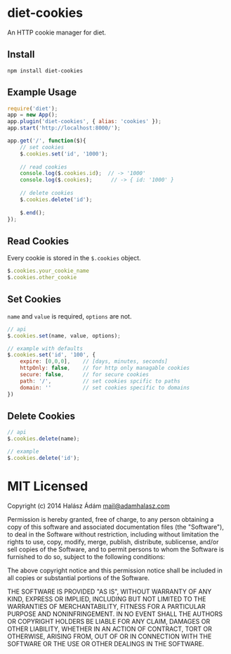 # **diet-cookies**
An HTTP cookie manager for diet.

## **Install**
```
npm install diet-cookies
```

## **Example Usage**
```js
require('diet');
app = new App();
app.plugin('diet-cookies', { alias: 'cookies' });
app.start('http://localhost:8000/');

app.get('/', function($){
    // set cookies
    $.cookies.set('id', '1000');
    
    // read cookies
    console.log($.cookies.id);  // -> '1000'    
    console.log($.cookies);      // -> { id: '1000' }
    
    // delete cookies
    $.cookies.delete('id');
    
    $.end();
});
```

## **Read Cookies**
Every cookie is stored in the `$.cookies` object.
```js
$.cookies.your_cookie_name
$.cookies.other_cookie
```

## **Set Cookies**
`name` and `value` is required, `options` are not.
```js
// api
$.cookies.set(name, value, options);
```
```js
// example with defaults
$.cookies.set('id', '100', {
    expire: [0,0,0],    // [days, minutes, seconds]
    httpOnly: false,    // for http only managable cookies
    secure: false,      // for secure cookies
    path: '/',          // set cookies spcific to paths  
    domain: ''          // set cookies specific to domains
})
```

## **Delete Cookies**
```js
// api
$.cookies.delete(name);
```
```js
// example
$.cookies.delete('id');
```

# MIT Licensed

Copyright (c) 2014 Halász Ádám <mail@adamhalasz.com>

Permission is hereby granted, free of charge, to any person obtaining a copy
of this software and associated documentation files (the "Software"), to deal
in the Software without restriction, including without limitation the rights
to use, copy, modify, merge, publish, distribute, sublicense, and/or sell
copies of the Software, and to permit persons to whom the Software is
furnished to do so, subject to the following conditions:

The above copyright notice and this permission notice shall be included in
all copies or substantial portions of the Software.

THE SOFTWARE IS PROVIDED "AS IS", WITHOUT WARRANTY OF ANY KIND, EXPRESS OR
IMPLIED, INCLUDING BUT NOT LIMITED TO THE WARRANTIES OF MERCHANTABILITY,
FITNESS FOR A PARTICULAR PURPOSE AND NONINFRINGEMENT. IN NO EVENT SHALL THE
AUTHORS OR COPYRIGHT HOLDERS BE LIABLE FOR ANY CLAIM, DAMAGES OR OTHER
LIABILITY, WHETHER IN AN ACTION OF CONTRACT, TORT OR OTHERWISE, ARISING FROM,
OUT OF OR IN CONNECTION WITH THE SOFTWARE OR THE USE OR OTHER DEALINGS IN
THE SOFTWARE.